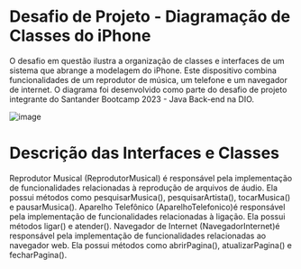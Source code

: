 # Desafio de Projeto - Diagramação de Classes do iPhone

O desafio em questão ilustra a organização de classes e interfaces de um sistema que abrange a modelagem do iPhone. Este dispositivo combina funcionalidades de um reprodutor de música, um telefone e um navegador de internet. O diagrama foi desenvolvido como parte do desafio de projeto integrante do Santander Bootcamp 2023 - Java Back-end na DIO.

![image](https://github.com/vamsilva/dio-desafio-diagrama-Iphone/assets/70989112/87d5816b-c9c5-4c76-8690-cebf3bf1b4a5)

# Descrição das Interfaces e Classes

Reprodutor Musical (ReprodutorMusical) é responsável pela implementação de funcionalidades relacionadas à reprodução de arquivos de áudio. Ela possui métodos como pesquisarMusica(), pesquisarArtista(), tocarMusica() e pausarMusica().
Aparelho Telefônico (AparelhoTelefonico)é responsável pela implementação de funcionalidades relacionadas à ligação. Ela possui métodos ligar() e atender().
Navegador de Internet (NavegadorInternet)é responsável pela implementação de funcionalidades relacionadas ao navegador web. Ela possui métodos como abrirPagina(), atualizarPagina() e fecharPagina().
